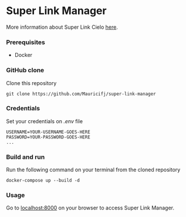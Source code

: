 # Super Link Manager

More information about Super Link Cielo [here](https://desenvolvedores.cielo.com.br/api-portal/pt-br/content/super-link-cielo).

### Prerequisites

- Docker

### GitHub clone

Clone this repository
```shell script
git clone https://github.com/Mauricifj/super-link-manager
```

### Credentials

Set your credentials on _.env_ file

```dotenv
USERNAME=YOUR-USERNAME-GOES-HERE
PASSWORD=YOUR-PASSWORD-GOES-HERE
...
```

### Build and run

Run the following command on your terminal from the cloned repository

```shell script
docker-compose up --build -d
```

### Usage

Go to [localhost:8000](http://localhost:8000) on your browser to access Super Link Manager. 